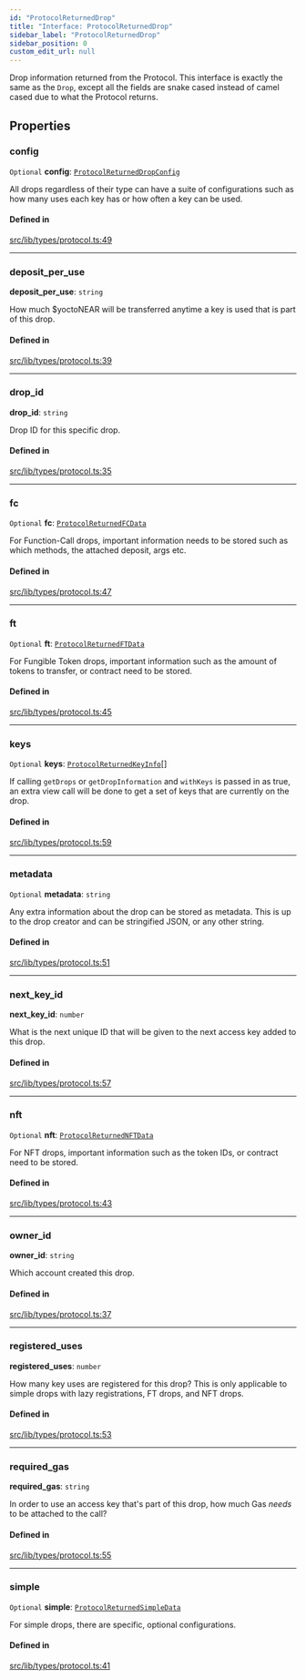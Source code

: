 ```yaml
---
id: "ProtocolReturnedDrop"
title: "Interface: ProtocolReturnedDrop"
sidebar_label: "ProtocolReturnedDrop"
sidebar_position: 0
custom_edit_url: null
---
```


Drop information returned from the Protocol. This interface is exactly the same as the `Drop`, except all the fields are
snake cased instead of camel cased due to what the Protocol returns.

## Properties

### config

 `Optional` **config**: [`ProtocolReturnedDropConfig`](ProtocolReturnedDropConfig.md)

All drops regardless of their type can have a suite of configurations such as how many uses each key has or how often a key can be used.

#### Defined in

[src/lib/types/protocol.ts:49](https://github.com/keypom/keypom-js/blob/5eb1fcc/src/lib/types/protocol.ts#L49)

___

### deposit\_per\_use

 **deposit\_per\_use**: `string`

How much $yoctoNEAR will be transferred anytime a key is used that is part of this drop.

#### Defined in

[src/lib/types/protocol.ts:39](https://github.com/keypom/keypom-js/blob/5eb1fcc/src/lib/types/protocol.ts#L39)

___

### drop\_id

 **drop\_id**: `string`

Drop ID for this specific drop.

#### Defined in

[src/lib/types/protocol.ts:35](https://github.com/keypom/keypom-js/blob/5eb1fcc/src/lib/types/protocol.ts#L35)

___

### fc

 `Optional` **fc**: [`ProtocolReturnedFCData`](ProtocolReturnedFCData.md)

For Function-Call drops, important information needs to be stored such as which methods, the attached deposit, args etc.

#### Defined in

[src/lib/types/protocol.ts:47](https://github.com/keypom/keypom-js/blob/5eb1fcc/src/lib/types/protocol.ts#L47)

___

### ft

 `Optional` **ft**: [`ProtocolReturnedFTData`](ProtocolReturnedFTData.md)

For Fungible Token drops, important information such as the amount of tokens to transfer, or contract need to be stored.

#### Defined in

[src/lib/types/protocol.ts:45](https://github.com/keypom/keypom-js/blob/5eb1fcc/src/lib/types/protocol.ts#L45)

___

### keys

 `Optional` **keys**: [`ProtocolReturnedKeyInfo`](ProtocolReturnedKeyInfo.md)[]

If calling `getDrops` or `getDropInformation` and `withKeys` is passed in as true, an extra view call will be done to get a set of keys that are currently on the drop.

#### Defined in

[src/lib/types/protocol.ts:59](https://github.com/keypom/keypom-js/blob/5eb1fcc/src/lib/types/protocol.ts#L59)

___

### metadata

 `Optional` **metadata**: `string`

Any extra information about the drop can be stored as metadata. This is up to the drop creator and can be stringified JSON, or any other string.

#### Defined in

[src/lib/types/protocol.ts:51](https://github.com/keypom/keypom-js/blob/5eb1fcc/src/lib/types/protocol.ts#L51)

___

### next\_key\_id

 **next\_key\_id**: `number`

What is the next unique ID that will be given to the next access key added to this drop.

#### Defined in

[src/lib/types/protocol.ts:57](https://github.com/keypom/keypom-js/blob/5eb1fcc/src/lib/types/protocol.ts#L57)

___

### nft

 `Optional` **nft**: [`ProtocolReturnedNFTData`](ProtocolReturnedNFTData.md)

For NFT drops, important information such as the token IDs, or contract need to be stored.

#### Defined in

[src/lib/types/protocol.ts:43](https://github.com/keypom/keypom-js/blob/5eb1fcc/src/lib/types/protocol.ts#L43)

___

### owner\_id

 **owner\_id**: `string`

Which account created this drop.

#### Defined in

[src/lib/types/protocol.ts:37](https://github.com/keypom/keypom-js/blob/5eb1fcc/src/lib/types/protocol.ts#L37)

___

### registered\_uses

 **registered\_uses**: `number`

How many key uses are registered for this drop? This is only applicable to simple drops with lazy registrations, FT drops, and NFT drops.

#### Defined in

[src/lib/types/protocol.ts:53](https://github.com/keypom/keypom-js/blob/5eb1fcc/src/lib/types/protocol.ts#L53)

___

### required\_gas

 **required\_gas**: `string`

In order to use an access key that's part of this drop, how much Gas *needs* to be attached to the call?

#### Defined in

[src/lib/types/protocol.ts:55](https://github.com/keypom/keypom-js/blob/5eb1fcc/src/lib/types/protocol.ts#L55)

___

### simple

 `Optional` **simple**: [`ProtocolReturnedSimpleData`](ProtocolReturnedSimpleData.md)

For simple drops, there are specific, optional configurations.

#### Defined in

[src/lib/types/protocol.ts:41](https://github.com/keypom/keypom-js/blob/5eb1fcc/src/lib/types/protocol.ts#L41)
